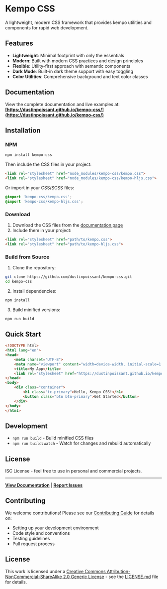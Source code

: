 # Kempo CSS

A lightweight, modern CSS framework that provides kempo utilities and components for rapid web development.

## Features

- **Lightweight**: Minimal footprint with only the essentials
- **Modern**: Built with modern CSS practices and design principles
- **Flexible**: Utility-first approach with semantic components
- **Dark Mode**: Built-in dark theme support with easy toggling
- **Color Utilities**: Comprehensive background and text color classes

## Documentation

View the complete documentation and live examples at:
**[https://dustinpoissant.github.io/kempo-css/](https://dustinpoissant.github.io/kempo-css/)**

## Installation

### NPM

```bash
npm install kempo-css
```

Then include the CSS files in your project:
```html
<link rel="stylesheet" href="node_modules/kempo-css/kempo.css">
<link rel="stylesheet" href="node_modules/kempo-css/kempo-hljs.css">
```

Or import in your CSS/SCSS files:
```css
@import 'kempo-css/kempo.css';
@import 'kempo-css/kempo-hljs.css';
```

### Download

1. Download the CSS files from the [documentation page](https://dustinpoissant.github.io/kempo-css/)
2. Include them in your project:

```html
<link rel="stylesheet" href="path/to/kempo.css">
<link rel="stylesheet" href="path/to/kempo-hljs.css">
```

### Build from Source

1. Clone the repository:
```bash
git clone https://github.com/dustinpoissant/kempo-css.git
cd kempo-css
```

2. Install dependencies:
```bash
npm install
```

3. Build minified versions:
```bash
npm run build
```

## Quick Start

```html
<!DOCTYPE html>
<html lang="en">
<head>
    <meta charset="UTF-8">
    <meta name="viewport" content="width=device-width, initial-scale=1.0">
    <title>My App</title>
    <link rel="stylesheet" href="https://dustinpoissant.github.io/kempo-css/kempo.css">
</head>
<body>
    <div class="container">
        <h1 class="tc-primary">Hello, Kempo CSS!</h1>
        <button class="btn btn-primary">Get Started</button>
    </div>
</body>
</html>
```

## Development

- `npm run build` - Build minified CSS files
- `npm run build:watch` - Watch for changes and rebuild automatically

## License

ISC License - feel free to use in personal and commercial projects.

---

**[View Documentation](https://dustinpoissant.github.io/kempo-css/)** | **[Report Issues](https://github.com/dustinpoissant/kempo-css/issues)**

## Contributing

We welcome contributions! Please see our [Contributing Guide](CONTRIBUTING.md) for details on:

- Setting up your development environment
- Code style and conventions
- Testing guidelines
- Pull request process

## License

This work is licensed under a [Creative Commons Attribution-NonCommercial-ShareAlike 2.0 Generic License](https://creativecommons.org/licenses/by-nc-sa/2.0/) - see the [LICENSE.md](LICENSE.md) file for details.
